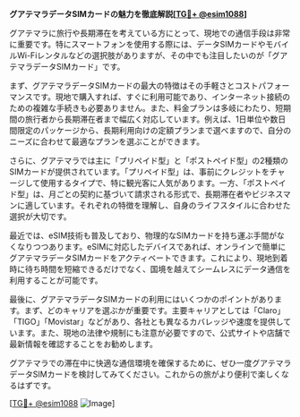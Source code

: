 **グアテマラデータSIMカードの魅力を徹底解説[[TG💪+ @esim1088](https://t.me/s/esim1088)]**

グアテマラに旅行や長期滞在を考えている方にとって、現地での通信手段は非常に重要です。特にスマートフォンを使用する際には、データSIMカードやモバイルWi-Fiレンタルなどの選択肢がありますが、その中でも注目したいのが「グアテマラデータSIMカード」です。

まず、グアテマラデータSIMカードの最大の特徴はその手軽さとコストパフォーマンスです。現地で購入すれば、すぐに利用可能であり、インターネット接続のための複雑な手続きも必要ありません。また、料金プランは多岐にわたり、短期間の旅行者から長期滞在者まで幅広く対応しています。例えば、1日単位や数日間限定のパッケージから、長期利用向けの定額プランまで選べますので、自分のニーズに合わせて最適なプランを選ぶことができます。

さらに、グアテマラでは主に「プリペイド型」と「ポストペイド型」の2種類のSIMカードが提供されています。「プリペイド型」は、事前にクレジットをチャージして使用するタイプで、特に観光客に人気があります。一方、「ポストペイド型」は、月ごとの契約に基づいて請求される形式で、長期滞在者やビジネスマンに適しています。それぞれの特徴を理解し、自身のライフスタイルに合わせた選択が大切です。

最近では、eSIM技術も普及しており、物理的なSIMカードを持ち運ぶ手間がなくなりつつあります。eSIMに対応したデバイスであれば、オンラインで簡単にグアテマラデータSIMカードをアクティベートできます。これにより、現地到着時に待ち時間を短縮できるだけでなく、国境を越えてシームレスにデータ通信を利用することが可能です。

最後に、グアテマラデータSIMカードの利用にはいくつかのポイントがあります。まず、どのキャリアを選ぶかが重要です。主要キャリアとしては「Claro」「TIGO」「Movistar」などがあり、各社とも異なるカバレッジや速度を提供しています。また、現地の法律や規制にも注意が必要ですので、公式サイトや店舗で最新情報を確認することをお勧めします。

グアテマラでの滞在中に快適な通信環境を確保するために、ぜひ一度グアテマラデータSIMカードを検討してみてください。これからの旅がより便利で楽しくなるはずです。

[[TG💪+ @esim1088](https://t.me/s/esim1088) ![Image](https://i.postimg.cc/Y0z9fWf4/image.png)]
